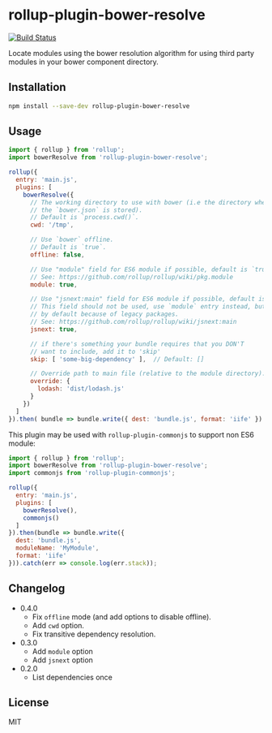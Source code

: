 # rollup-plugin-bower-resolve

[![Build Status](https://travis-ci.org/mjeanroy/rollup-plugin-bower-resolve.svg?branch=master)](https://travis-ci.org/mjeanroy/rollup-plugin-bower-resolve)

Locate modules using the bower resolution algorithm for using third party modules in your bower component directory.

## Installation

```bash
npm install --save-dev rollup-plugin-bower-resolve
```

## Usage

```js
import { rollup } from 'rollup';
import bowerResolve from 'rollup-plugin-bower-resolve';

rollup({
  entry: 'main.js',
  plugins: [
    bowerResolve({
      // The working directory to use with bower (i.e the directory where
      // the `bower.json` is stored).
      // Default is `process.cwd()`.
      cwd: '/tmp',

      // Use `bower` offline.
      // Default is `true`.
      offline: false,

      // Use "module" field for ES6 module if possible, default is `true`.
      // See: https://github.com/rollup/rollup/wiki/pkg.module
      module: true,

      // Use "jsnext:main" field for ES6 module if possible, default is `true`.
      // This field should not be used, use `module` entry instead, but it is `true`
      // by default because of legacy packages.
      // See: https://github.com/rollup/rollup/wiki/jsnext:main
      jsnext: true,

      // if there's something your bundle requires that you DON'T
      // want to include, add it to 'skip'
      skip: [ 'some-big-dependency' ],  // Default: []

      // Override path to main file (relative to the module directory).
      override: {
        lodash: 'dist/lodash.js'
      }
    })
  ]
}).then( bundle => bundle.write({ dest: 'bundle.js', format: 'iife' }) );
```

This plugin may be used with `rollup-plugin-commonjs` to support non ES6 module:

```js
import { rollup } from 'rollup';
import bowerResolve from 'rollup-plugin-bower-resolve';
import commonjs from 'rollup-plugin-commonjs';

rollup({
  entry: 'main.js',
  plugins: [
    bowerResolve(),
    commonjs()
  ]
}).then(bundle => bundle.write({
  dest: 'bundle.js',
  moduleName: 'MyModule',
  format: 'iife'
})).catch(err => console.log(err.stack));
```

## Changelog

- 0.4.0
  - Fix `offline` mode (and add options to disable offline).
  - Add `cwd` option.
  - Fix transitive dependency resolution.
- 0.3.0
  - Add `module` option
  - Add `jsnext` option
- 0.2.0
  - List dependencies once

## License

MIT
